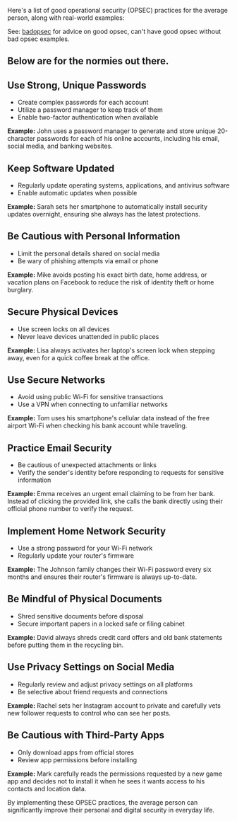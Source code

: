 Here's a list of good operational security (OPSEC) practices for the average person, along with real-world examples:

See: [badopsec](https://github.com/airborne-commando/OPSEC-OSINT-Tools/blob/main/badopsec.md) for advice on good opsec, can't have good opsec without bad opsec examples.

Below are for the normies out there.
------------

## Use Strong, Unique Passwords

- Create complex passwords for each account
- Utilize a password manager to keep track of them
- Enable two-factor authentication when available

**Example:** John uses a password manager to generate and store unique 20-character passwords for each of his online accounts, including his email, social media, and banking websites.

## Keep Software Updated

- Regularly update operating systems, applications, and antivirus software
- Enable automatic updates when possible

**Example:** Sarah sets her smartphone to automatically install security updates overnight, ensuring she always has the latest protections.

## Be Cautious with Personal Information

- Limit the personal details shared on social media
- Be wary of phishing attempts via email or phone

**Example:** Mike avoids posting his exact birth date, home address, or vacation plans on Facebook to reduce the risk of identity theft or home burglary.

## Secure Physical Devices

- Use screen locks on all devices
- Never leave devices unattended in public places

**Example:** Lisa always activates her laptop's screen lock when stepping away, even for a quick coffee break at the office.

## Use Secure Networks

- Avoid using public Wi-Fi for sensitive transactions
- Use a VPN when connecting to unfamiliar networks

**Example:** Tom uses his smartphone's cellular data instead of the free airport Wi-Fi when checking his bank account while traveling.

## Practice Email Security

- Be cautious of unexpected attachments or links
- Verify the sender's identity before responding to requests for sensitive information

**Example:** Emma receives an urgent email claiming to be from her bank. Instead of clicking the provided link, she calls the bank directly using their official phone number to verify the request.

## Implement Home Network Security

- Use a strong password for your Wi-Fi network
- Regularly update your router's firmware

**Example:** The Johnson family changes their Wi-Fi password every six months and ensures their router's firmware is always up-to-date.

## Be Mindful of Physical Documents

- Shred sensitive documents before disposal
- Secure important papers in a locked safe or filing cabinet

**Example:** David always shreds credit card offers and old bank statements before putting them in the recycling bin.

## Use Privacy Settings on Social Media

- Regularly review and adjust privacy settings on all platforms
- Be selective about friend requests and connections

**Example:** Rachel sets her Instagram account to private and carefully vets new follower requests to control who can see her posts.

## Be Cautious with Third-Party Apps

- Only download apps from official stores
- Review app permissions before installing

**Example:** Mark carefully reads the permissions requested by a new game app and decides not to install it when he sees it wants access to his contacts and location data.

By implementing these OPSEC practices, the average person can significantly improve their personal and digital security in everyday life.
